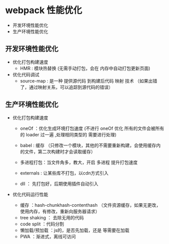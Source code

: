 # webpack 性能优化
* 开发环境性能优化
* 生产环境性能优化


## 开发环境性能优化
* 优化打包构建速度
    * HMR : 模块热替换 (无需手动打包，会在 内存中自动打包更新页面)
* 优化代码调试
    * source-map :  是一种 提供源代码 到构建后代码 映射 技术 （如果出错了，通过映射关系，可以追踪到源代码的错误）



## 生产环境性能优化
* 优化打包构建速度
    * oneOf ：优化生成环境打包速度 (不进行  oneOf  优化 所有的文件会被所有的 loader 过一遍 ,处理相同类型的 需要进行处理)

    * babel : 缓存 （只修改一个模块，其他的不需要重新构建，会使用缓存内的文件，第二次构建时才会读取缓存）

    * 多进程打包：当文件角多，教大，开启 多进程 提升打包速度
    * externals : 让某些库不打包，以cdn方式引入
    * dll ： 先打包好，后期使用插件自动引入
    
* 优化代码运行性能
    * 缓存 ：hash-chunkhash-contenthash （文件资源缓存，如果无更改，使用内存，有修改，重新向服务器请求）
    * tree shaking ： 去除无用的代码
    * code split ：代码分割
    * 懒加载/预加载 ：js的，是否先加载，还是 等需要在加载
    * PWA ：渐进式，离线可访问






